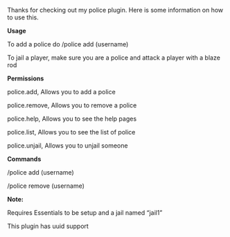 Thanks for checking out my police plugin.
Here is some information on how to use this.

**Usage**

To add a police do /police add (username)

To jail a player, make sure you are a police and attack a player with a blaze rod


**Permissions**

  police.add, Allows you to add a police


  police.remove, Allows you to remove a police

  police.help, Allows you to see the help pages

  police.list, Allows you to see the list of police

  police.unjail, Allows you to unjail someone


**Commands**

/police add (username)

/police remove (username)


**Note:**

Requires Essentials to be setup and a jail named “jail1”

This plugin has uuid support
